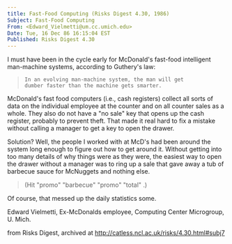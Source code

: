 ```yaml
---
title: Fast-Food Computing (Risks Digest 4.30, 1986)
Subject: Fast-Food Computing
From: <Edward_Vielmetti@um.cc.umich.edu>
Date: Tue, 16 Dec 86 16:15:04 EST
Published: Risks Digest 4.30
---
```

I must have been in the cycle early for McDonald's fast-food intelligent
man-machine systems, according to Guthery's law:

>     In an evolving man-machine system, the man will get
>     dumber faster than the machine gets smarter.

McDonald's fast food computers (i.e., cash registers) collect all sorts of
data on the individual employee at the counter and on all counter sales as a
whole.  They also do not have a "no sale" key that opens up the cash
register, probably to prevent theft.  That made it real hard to fix a
mistake without calling a manager to get a key to open the drawer.

Solution?  Well, the people I worked with at McD's had been around the
system long enough to figure out how to get around it.  Without getting into
too many details of why things were as they were, the easiest way to open
the drawer without a manager was to ring up a sale that gave away a tub of
barbecue sauce for McNuggets and nothing else.  

> (Hit "promo" "barbecue" "promo" "total" .)

Of course, that messed up the daily statistics some.

Edward Vielmetti, Ex-McDonalds employee, Computing Center Microgroup, U. Mich.

from Risks Digest, archived at <http://catless.ncl.ac.uk/risks/4.30.html#subj7>
